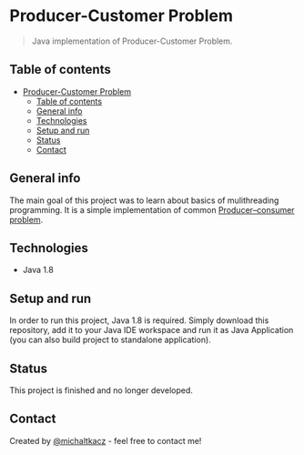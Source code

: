 # Producer-Customer Problem
> Java implementation of Producer-Customer Problem.

## Table of contents
- [Producer-Customer Problem](#producer-customer-problem)
  - [Table of contents](#table-of-contents)
  - [General info](#general-info)
  - [Technologies](#technologies)
  - [Setup and run](#setup-and-run)
  - [Status](#status)
  - [Contact](#contact)

## General info
The main goal of this project was to learn about basics of mulithreading programming. It is a simple implementation of common [Producer–consumer problem](https://en.wikipedia.org/wiki/Producer%E2%80%93consumer_problem "wikipedia.org: Producer–consumer problem").

## Technologies
* Java 1.8

## Setup and run
In order to run this project, Java 1.8 is required. Simply download this repository, add it to your Java IDE workspace and run it as Java Application (you can also build project to standalone application).

## Status
This project is finished and no longer developed.

## Contact
Created by [@michaltkacz](https://github.com/michaltkacz) - feel free to contact me!
